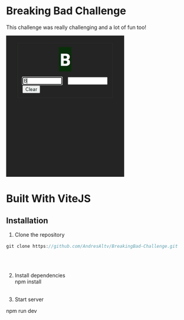 # Breaking Bad Challenge 

This challenge was really challenging and a lot of fun too! 


![Breaking Bad challege](./breakingBad.gif)

# Built With ViteJS

## Installation

1. Clone the repository<br>
```js
git clone https://github.com/AndresAltv/BreakingBad-Challenge.git
```
<br><br>

2. Install dependencies<br>
npm install<br><br>

3. Start server<br>

npm run dev
